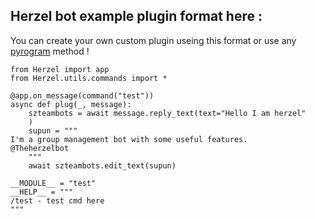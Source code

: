 ## Herzel bot example plugin format here :
You can create your own custom plugin useing this format or use any [pyrogram](http://pyrogram.org) method !


```
from Herzel import app
from Herzel.utils.commands import *

@app.on_message(command("test"))
async def plug(_, message):
    szteambots = await message.reply_text(text="Hello I am herzel"
    )
    supun = """
I'm a group management bot with some useful features.
@Theherzelbot    
    """
    await szteambots.edit_text(supun)

__MODULE__ = "test"
__HELP__ = """  
/test - test cmd here
"""
```

